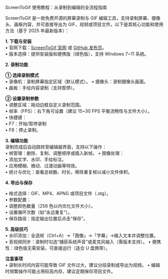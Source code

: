 ScreenToGif 使用教程：从录制到编辑的全流程指南  

ScreenToGif 是一款免费开源的屏幕录制与 GIF 编辑工具，支持录制屏幕、摄像头、画板内容，并可直接导出为 GIF、视频或项目文件。以下是其核心功能和使用方法（基于 2025 年最新版本）：  

**1. 下载与安装**  
• 官网下载：[ScreenToGif 官网](https://www.screentogif.com/ "ScreenToGif 官网") 或 [GitHub 发布页](https://github.com/NickeManarin/ScreenToGif/releases "GitHub 发布页")。  
• 版本选择：提供安装版和便携版（绿色版），支持 Windows 7~11 系统。  


**2. 录制功能**  

**① 选择录制模式**  
• 录像机：录制屏幕指定区域（默认模式）。
• 摄像头：录制摄像头画面。  
• 画板：手绘内容录制（支持暂停）。  

**② 设置录制参数**  
• 调整区域：拖动边框自定义录制范围。  
• 帧率（FPS）：右下角可设置（建议 15~30 FPS 平衡流畅性与文件大小）。  
• 快捷键：  
  • F7：开始/暂停录制  
  • F8：停止录制。  

**3. 编辑功能**  
录制完成后自动跳转至编辑器界面，支持以下操作：  
• 帧管理：删除、复制、调整顺序或插入新帧。 
• 图像处理：  
  • 添加文字、水印、手绘标注。  
  • 应用模糊、微动、过渡动画等特效。  
• 统计与优化：查看总帧数、时长，移除重复帧以减小文件体积。  


**4. 导出与保存**  

• 格式选择：GIF、MP4、APNG 或项目文件（.stg）。  
• 参数配置：  
  • 调整颜色数量（256 色以内优化文件大小）。  
  • 设置循环次数（如“永远重复”）。  
• 保存路径：指定输出位置后点击“保存”。  


**5. 高级技巧**  
• 水印添加：全选帧（Ctrl+A）→「图像」→「字幕」→输入文本并调整位置。  
• 音视频同步：录制时勾选“捕获系统声音”或麦克风输入（需版本支持）。
• 便携性：绿色版无需安装，可直接运行（适合 U 盘携带）。  

**注意事项**  
• 录制长时间内容可能导致 GIF 文件过大，建议分段录制或导出为视频。
• 编辑时频繁操作可能占用较高内存，建议定期保存项目文件。  

<!-- ##{"timestamp":1748824215}## -->

